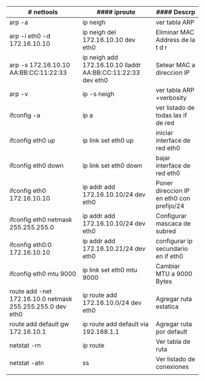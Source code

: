 | # nettools  | #### iproute | #### Descrp |
| ------------- | ------------- |----------------|
| arp -a  | ip neigh  | ver tabla ARP
| arp -i eth0 -d 172.16.10.10  |  ip neigh del 172.16.10.10 dev eth0 |Eliminar MAC Address de la t d r|
| arp -s 172.16.10.10 AA:BB:CC:11:22:33 | ip neigh add 172.16.10.10 lladdr AA:BB:CC:11:22:33 dev eth0 | Setear MAC a direccion IP
| arp -v | ip -s neigh | ver tabla ARP +verbosity |
| ifconfig -a | ip a | ver listado de todas las if de red|
| ifconfig eth0 up  | ip link set eth0 up | iniciar interface de red eth0 |
| ifconfig eth0 down | ip link set eth0 down | bajar interface de red eth0|
| ifconfig eth0 172.16.10.10 | ip addr add 172.16.10.10/24 dev eth0  | Poner direccion IP en eth0 con prefijo/24    |
| ifconfig eth0 netmask 255.255.255.0 | ip addr add 172.16.10.10/24 dev eth0  | Configurar mascaca de subred|
| ifconfig eth0:0 172.16.10.10 | ip addr add 172.16.10.21/24 dev eth0  |  configurar ip secundario en if eth0|
| ifconfig eth0 mtu 9000  | ip link set eth0 mtu 9000 | Cambiar MTU a 9000 Bytes |
| route add -net 172.16.10.0 netmask 255.255.255.0 dev eth0  | ip route add 172.16.10.0/24 dev eth0 |Agregar ruta estatica|
| route add default gw 172.16.10.1| ip route add default via 192.168.1.1  |  Agregar ruta por default  |
| netstat -rn |  ip route | Ver tabla de ruta|
|  netstat -atn | ss| Ver listado de conexiones|
|   |  | |






